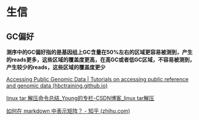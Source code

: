 # 生信

## GC偏好

**测序中的GC偏好指的是基因组上GC含量在50%左右的区域更容易被测到，产生的reads更多，这些区域的覆盖度更高，在高GC或者低GC区域，不容易被测到，产生较少的reads，这些区域的覆盖度更少**

[Accessing Public Genomic Data | Tutorials on accessing public reference and genomic data (hbctraining.github.io)](https://hbctraining.github.io/Accessing_public_genomic_data/lessons/accessing_public_experimental_data.html)

[linux tar 解压命令总结_Young的专栏-CSDN博客_linux tar解压](https://blog.csdn.net/imyang2007/article/details/7634470)

[如何在 markdown 中表示矩阵？ - 知乎 (zhihu.com)](https://zhuanlan.zhihu.com/p/269245898)
